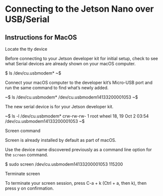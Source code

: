 # Connecting to the Jetson Nano over USB/Serial

## Instructions for MacOS

Locate the tty device

Before connecting to your Jetson developer kit for initial setup, check to see what Serial devices are already shown on your macOS computer.

$ ls /dev/cu.usbmodem*
~$

Connect your macOS computer to the developer kit’s Micro-USB port and run the same command to find what’s newly added.

~$ ls /dev/cu.usbmodem*
/dev/cu.usbmodem14133200001053
~$

The new serial device is for your Jetson developer kit.

~$ ls -l /dev/cu.usbmodem*
crw-rw-rw-  1 root  wheel   18,  19 Oct  2 03:54 /dev/cu.usbmodem14133200001053
~$

Screen command

Screen is already installed by default as part of macOS.

Use the device name discovered previously as a command line option for the `screen` command.

$ sudo screen /dev/cu.usbmodem14133200001053 115200

Terminate screen

To terminate your screen session, press C-a + k (Ctrl + a, then k), then press y on confirmation.
